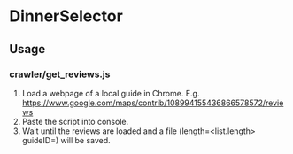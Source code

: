 # DinnerSelector
## Usage
### crawler/get_reviews.js
1. Load a webpage of a local guide in Chrome.
E.g. https://www.google.com/maps/contrib/108994155436866578572/reviews
2. Paste the script into console.
3. Wait until the reviews are loaded and a file (length=<list.length> guideID=<ID>) will be saved.
